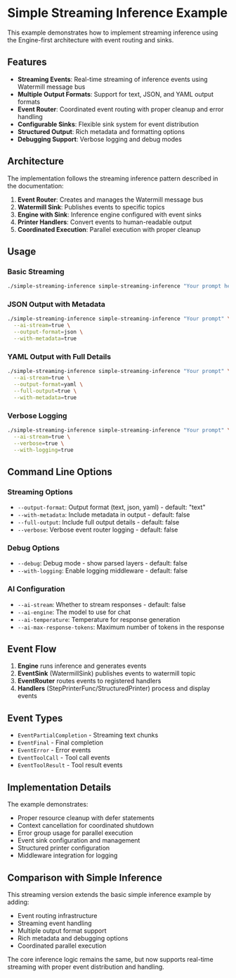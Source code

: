 # Simple Streaming Inference Example

This example demonstrates how to implement streaming inference using the Engine-first architecture with event routing and sinks.

## Features

- **Streaming Events**: Real-time streaming of inference events using Watermill message bus
- **Multiple Output Formats**: Support for text, JSON, and YAML output formats
- **Event Router**: Coordinated event routing with proper cleanup and error handling
- **Configurable Sinks**: Flexible sink system for event distribution
- **Structured Output**: Rich metadata and formatting options
- **Debugging Support**: Verbose logging and debug modes

## Architecture

The implementation follows the streaming inference pattern described in the documentation:

1. **Event Router**: Creates and manages the Watermill message bus
2. **Watermill Sink**: Publishes events to specific topics
3. **Engine with Sink**: Inference engine configured with event sinks
4. **Printer Handlers**: Convert events to human-readable output
5. **Coordinated Execution**: Parallel execution with proper cleanup

## Usage

### Basic Streaming

```bash
./simple-streaming-inference simple-streaming-inference "Your prompt here" --ai-stream=true
```

### JSON Output with Metadata

```bash
./simple-streaming-inference simple-streaming-inference "Your prompt" \
  --ai-stream=true \
  --output-format=json \
  --with-metadata=true
```

### YAML Output with Full Details

```bash
./simple-streaming-inference simple-streaming-inference "Your prompt" \
  --ai-stream=true \
  --output-format=yaml \
  --full-output=true \
  --with-metadata=true
```

### Verbose Logging

```bash
./simple-streaming-inference simple-streaming-inference "Your prompt" \
  --ai-stream=true \
  --verbose=true \
  --with-logging=true
```

## Command Line Options

### Streaming Options

- `--output-format`: Output format (text, json, yaml) - default: "text"
- `--with-metadata`: Include metadata in output - default: false
- `--full-output`: Include full output details - default: false
- `--verbose`: Verbose event router logging - default: false

### Debug Options

- `--debug`: Debug mode - show parsed layers - default: false
- `--with-logging`: Enable logging middleware - default: false

### AI Configuration

- `--ai-stream`: Whether to stream responses - default: false
- `--ai-engine`: The model to use for chat
- `--ai-temperature`: Temperature for response generation
- `--ai-max-response-tokens`: Maximum number of tokens in the response

## Event Flow

1. **Engine** runs inference and generates events
2. **EventSink** (WatermillSink) publishes events to watermill topic
3. **EventRouter** routes events to registered handlers
4. **Handlers** (StepPrinterFunc/StructuredPrinter) process and display events

## Event Types

- `EventPartialCompletion` - Streaming text chunks
- `EventFinal` - Final completion
- `EventError` - Error events
- `EventToolCall` - Tool call events
- `EventToolResult` - Tool result events

## Implementation Details

The example demonstrates:

- Proper resource cleanup with defer statements
- Context cancellation for coordinated shutdown
- Error group usage for parallel execution
- Event sink configuration and management
- Structured printer configuration
- Middleware integration for logging

## Comparison with Simple Inference

This streaming version extends the basic simple inference example by adding:

- Event routing infrastructure
- Streaming event handling
- Multiple output format support
- Rich metadata and debugging options
- Coordinated parallel execution

The core inference logic remains the same, but now supports real-time streaming with proper event distribution and handling. 